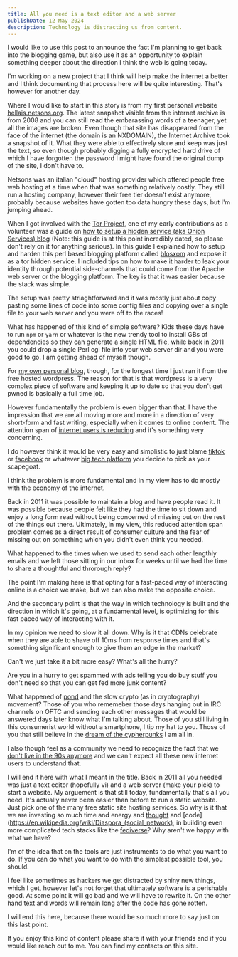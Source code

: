```yaml
---
title: All you need is a text editor and a web server
publishDate: 12 May 2024
description: Technology is distracting us from content.
---
```


I would like to use this post to announce the fact I'm planning to get back
into the blogging game, but also use it as an opportunity to explain something
deeper about the direction I think the web is going today.

I'm working on a new project that I think will help make the internet a better
and I think documenting that process here will be quite interesting. That's
however for another day.

Where I would like to start in this story is from my first personal website
[hellais.netsons.org](https://web.archive.org/web/20080531043317/http://hellais.netsons.org/).
The latest snapshot visible from the internet archive is from 2008 and you
can still read the embarassing words of a teenager, yet all the images are broken.
Even though that site has disappeared from the face of the internet (the domain
is an NXDOMAIN), the Internet Archive took a snapshot of it. What they were able
to effectively store and keep was just the text, so even though probably digging 
a fully encrypted hard drive of which I have forgotten the password I might have found 
the original dump of the site, I don't have to.

Netsons was an italian "cloud" hosting provider which offered people free web
hosting at a time when that was something relatively costly. They still run a
hosting company, however their free tier doesn't exist anymore, probably
because websites have gotten too data hungry these days, but I'm jumping ahead.

When I got involved with the [Tor Project](https://torproject.org/), one of my early contributions as a
volunteer was a guide on [how to setup a hidden service (aka Onion Services)
blog](https://github.com/hellais/Hidden-Blog) (Note: this guide is at this
point incredibly dated, so please don't rely on it for anything serious).  In
this guide I explained how to setup and harden this perl based blogging
platform called [blosxom](https://en.wikipedia.org/wiki/Blosxom) and expose it
as a tor hidden service. I included tips on how to make it harder to leak your 
identity through potential side-channels that could come from the Apache web
server or the blogging platform. The key is that it was easier because the stack
was simple.

The setup was pretty striaghtforward and it was mostly just about copy pasting
some lines of code into some config files and copying over a single file to
your web server and you were off to the races!

What has happened of this kind of simple software? Kids these days have to run
`npm` or `yarn` or whatever is the new trendy tool to install GBs of
dependencies so they can generate a single HTML file, while back in 2011 you
could drop a single Perl cgi file into your web server dir and you were good to
go. I am getting ahead of myself though.

For [my own personal blog](https://hellais.wordpress.com/), though, for the
longest time I just ran it from the free hosted wordpress. The reason for that
is that wordpress is a very complex piece of software and keeping it up to date
so that you don't get pwned is basically a full time job.

However fundamentally the problem is even bigger than that. I have the
impression that we are all moving more and more in a direction of very
short-form and fast writing, especially when it comes to online content.
The attention span of [internet users is
reducing](https://www.ncbi.nlm.nih.gov/pmc/articles/PMC7766706/) and it's
something very concerning.

I do however think it would be very easy and simplistic to just blame [tiktok](https://en.wikipedia.org/wiki/Restrictions_on_TikTok_in_the_United_States) or
[facebook](https://en.wikipedia.org/wiki/2021_Facebook_leak) or whatever [big tech
platform](https://en.wikipedia.org/wiki/Big_Tech) you decide to pick as your
scapegoat.

I think the problem is more fundamental and in my view has to do mostly with
the economy of the internet.

Back in 2011 it was possible to maintain a blog and have people read it. It was
possible because people felt like they had the time to sit down and enjoy a
long form read without being concerned of missing out on the rest of the things
out there.
Ultimately, in my view, this reduced attention span problem comes as a direct
result of consumer culture and the fear of missing out on something which you
didn't even think you needed.

What happened to the times when we used to send each other lengthly emails and
we left those sitting in our inbox for weeks until we had the time to share a
thoughtful and throrough reply?

The point I'm making here is that opting for a fast-paced way of interacting
online is a choice we make, but we can also make the opposite choice.

And the secondary point is that the way in which technology is built and the
direction in which it's going, at a fundamental level, is optimizing for this
fast paced way of interacting with it.

In my opinion we need to slow it all down. Why is it that CDNs celebrate when
they are able to shave off 10ms from response times and that's something
significant enough to give them an edge in the market?

Can't we just take it a bit more easy? What's all the hurry?

Are you in a hurry to get spammed with ads telling you do buy stuff you don't
need so that you can get fed more junk content?

What happened of [pond](https://github.com/agl/pond) and the slow crypto (as in
cryptography) movement? Those of you who rememeber those days hanging out in
IRC channels on OFTC and sending each other messages that would be answered
days later know what I'm talking about. Those of you still living in this
consumerist world without a smartphone, I tip my hat to you.
Those of you that still believe in the [dream of the cypherpunks](https://en.wikipedia.org/wiki/Cypherpunk) I am all in.

I also though feel as a community we need to recognize the fact that we [don't
live in the 90s anymore](https://www.youtube.com/watch?v=TZt-pOc3moc) and we
can't expect all these new internet users to understand that.

I will end it here with what I meant in the title. Back in 2011 all you needed
was just a text editor (hopefully vi) and a web server (make your pick) to start
a website.
My arguement is that still today, fundamentally that's all you need. It's
actually never been easier than before to run a static website. Just pick one of the many
free static site hosting services.
So why is it that we are investing so much time and energy and [thought](https://en.wikipedia.org/wiki/ActivityPub) and
[code](https://en.wikipedia.org/wiki/Diaspora_(social_network), in building even more complicated tech stacks like the [fediverse](https://en.wikipedia.org/wiki/Mattermost)?
Why aren't we happy with what we have?

I'm of the idea that on the tools are just instruments to do what you want to
do. If you can do what you want to do with the simplest possible tool, you
should.

I feel like sometimes as hackers we get distracted by shiny new things, which I
get, however let's not forget that ultimately software is a perishable good. At
some point it will go bad and we will have to rewrite it. On the other hand
text and words will remain long after the code has gone rotten.

I will end this here, because there would be so much more to say just on this last point.

If you enjoy this kind of content please share it with your friends and if you
would like reach out to me. You can find my contacts on this site.
